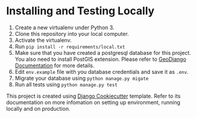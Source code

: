 Installing and Testing Locally
==============================

1. Create a new virtualenv under Python 3.
2. Clone this repository into your local computer.
3. Activate the virtualenv.
4. Run `pip install -r requirements/local.txt`
5. Make sure that you have created a postgresql database for this project. You also need to install PostGIS extension. Please refer to [GeoDjango Documentation](https://docs.djangoproject.com/en/1.9/ref/contrib/gis/install/) for more details.
6. Edit `env.example` file with you database credentials and save it as `.env`.
7. Migrate your database using `python manage.py migate`
8. Run all tests using `python manage.py test`

This project is created using [Django Cookiecutter](https://github.com/pydanny/cookiecutter-django) template. Refer to its documentation on more infomation on setting up environment, running locally and on production.